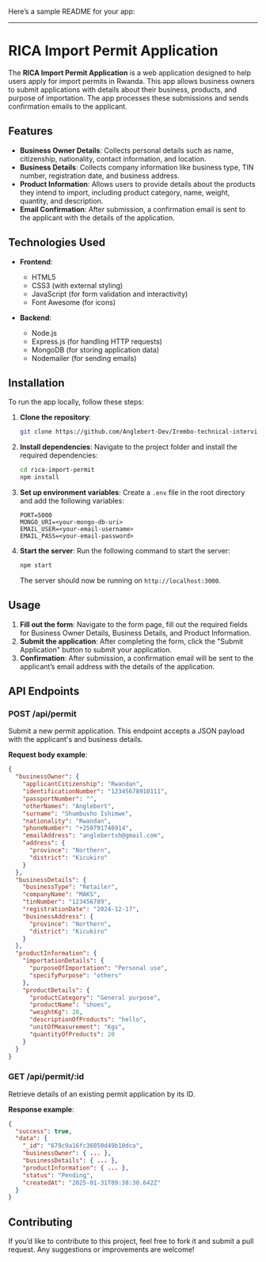 Here’s a sample README for your app:

---

# RICA Import Permit Application

The **RICA Import Permit Application** is a web application designed to help users apply for import permits in Rwanda. This app allows business owners to submit applications with details about their business, products, and purpose of importation. The app processes these submissions and sends confirmation emails to the applicant.

## Features

- **Business Owner Details**: Collects personal details such as name, citizenship, nationality, contact information, and location.
- **Business Details**: Collects company information like business type, TIN number, registration date, and business address.
- **Product Information**: Allows users to provide details about the products they intend to import, including product category, name, weight, quantity, and description.
- **Email Confirmation**: After submission, a confirmation email is sent to the applicant with the details of the application.

## Technologies Used

- **Frontend**:
  - HTML5
  - CSS3 (with external styling)
  - JavaScript (for form validation and interactivity)
  - Font Awesome (for icons)
  
- **Backend**:
  - Node.js
  - Express.js (for handling HTTP requests)
  - MongoDB (for storing application data)
  - Nodemailer (for sending emails)

## Installation

To run the app locally, follow these steps:

1. **Clone the repository**:
   ```bash
   git clone https://github.com/Anglebert-Dev/Irembo-technical-interview.git
   ```

2. **Install dependencies**:
   Navigate to the project folder and install the required dependencies:
   ```bash
   cd rica-import-permit
   npm install
   ```

3. **Set up environment variables**:
   Create a `.env` file in the root directory and add the following variables:
   ```
   PORT=5000
   MONGO_URI=<your-mongo-db-uri>
   EMAIL_USER=<your-email-username>
   EMAIL_PASS=<your-email-password>
   ```

4. **Start the server**:
   Run the following command to start the server:
   ```bash
   npm start
   ```

   The server should now be running on `http://localhost:3000`.

## Usage

1. **Fill out the form**: Navigate to the form page, fill out the required fields for Business Owner Details, Business Details, and Product Information.
2. **Submit the application**: After completing the form, click the "Submit Application" button to submit your application.
3. **Confirmation**: After submission, a confirmation email will be sent to the applicant’s email address with the details of the application.

## API Endpoints

### POST /api/permit

Submit a new permit application. This endpoint accepts a JSON payload with the applicant's and business details.

**Request body example**:
```json
{
  "businessOwner": {
    "applicantCitizenship": "Rwandan",
    "identificationNumber": "12345678910111",
    "passportNumber": "",
    "otherNames": "Anglebert",
    "surname": "Shumbusho Ishimwe",
    "nationality": "Rwandan",
    "phoneNumber": "+250791746914",
    "emailAddress": "anglebertsh@gmail.com",
    "address": {
      "province": "Northern",
      "district": "Kicukiro"
    }
  },
  "businessDetails": {
    "businessType": "Retailer",
    "companyName": "MAKS",
    "tinNumber": "123456789",
    "registrationDate": "2024-12-17",
    "businessAddress": {
      "province": "Northern",
      "district": "Kicukiro"
    }
  },
  "productInformation": {
    "importationDetails": {
      "purposeOfImportation": "Personal use",
      "specifyPurpose": "others"
    },
    "productDetails": {
      "productCategory": "General purpose",
      "productName": "shoes",
      "weightKg": 20,
      "descriptionOfProducts": "hello",
      "unitOfMeasurement": "Kgs",
      "quantityOfProducts": 20
    }
  }
}
```

### GET /api/permit/:id

Retrieve details of an existing permit application by its ID.

**Response example**:
```json
{
  "success": true,
  "data": {
    "_id": "679c9a16fc36050d49b10dca",
    "businessOwner": { ... },
    "businessDetails": { ... },
    "productInformation": { ... },
    "status": "Pending",
    "createdAt": "2025-01-31T09:38:30.642Z"
  }
}
```

## Contributing

If you’d like to contribute to this project, feel free to fork it and submit a pull request. Any suggestions or improvements are welcome!

